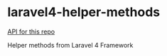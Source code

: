 laravel4-helper-methods
=======================

[API for this repo](http://mechanicious.github.io/laravel4-helper-methods)

Helper methods from Laravel 4 Framework
